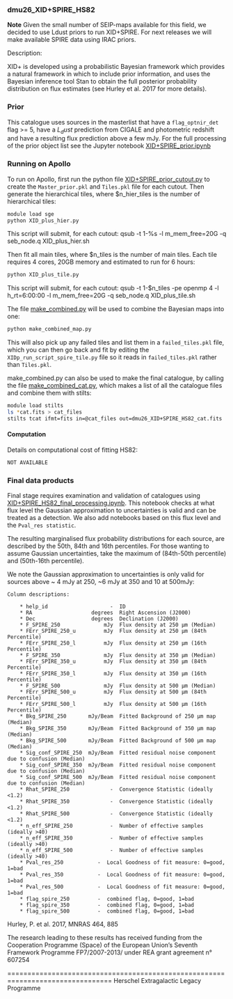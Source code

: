 ### dmu26_XID+SPIRE_HS82
**Note**
Given the small number of SEIP-maps available for this field, we decided to use Ldust priors to run XID+SPIRE. For next releases we will make available SPIRE data using IRAC priors. 

Description:

  XID+ is developed using a probabilistic Bayesian framework which provides
  a natural framework in which to include prior information, and uses the
  Bayesian inference tool Stan to obtain the full posterior probability
  distribution on flux estimates (see Hurley et al. 2017 for more details).


### Prior
  This catalogue uses sources in the masterlist that have a `flag_optnir_det` flag >= 5, have a $L_dust$ prediction 
  from CIGALE and photometric redshift and have a resulting flux prediction above a few mJy. For the full processing of the
   prior object list see the Jupyter notebook [XID+SPIRE_prior.ipynb](./XID+SPIRE_prior.ipynb) 
   

### Running on Apollo
To run on Apollo, first run the python file [XID+SPIRE_prior_cutout.py](./XID+SPIRE_prior_cutout.py) to create the `Master_prior.pkl` and `Tiles.pkl` file for each cutout. Then generate the
 hierarchical tiles, where $n_hier_tiles is the number of hierarchical tiles:

```bash
module load sge
python XID_plus_hier.py
```

This script will submit, for each cutout:
qsub -t 1-%s -l m_mem_free=20G -q seb_node.q XID_plus_hier.sh

Then fit all main tiles, where $n_tiles is the number of main tiles. Each tile requires 4 cores, 20GB memory and estimated to run for 6 hours:
```bash
python XID_plus_tile.py
```
This script will submit, for each cutout:
qsub -t 1-$n_tiles -pe openmp 4 -l h_rt=6:00:00 -l m_mem_free=20G -q seb_node.q XID_plus_tile.sh

The file [make_combined.py](./make_combined.py) will be used to combine the Bayesian maps into one:
 ```bash
 python make_combined_map.py
 ```
 This will also pick up any failed tiles and list them in a `failed_tiles.pkl` 
file, which you can then go back and fit by editing the `XIDp_run_script_spire_tile.py` file so it reads in
 `failed_tiles.pkl` rather than `Tiles.pkl`.
  
make_combined.py can also be used to make the final catalogue, by calling the file [make_combined_cat.py](./make_combined_cat.py), which makes a list of all the catalogue files and combine them with stilts:
 ```bash
 module load stilts
 ls *cat.fits > cat_files
stilts tcat ifmt=fits in=@cat_files out=dmu26_XID+SPIRE_HS82_cat.fits
```
 
#### Computation 
 Details on computational cost of fitting HS82:
 

 ```bash
NOT AVAILABLE
``` 
 
 

### Final data products
  Final stage requires examination and validation of catalogues using [XID+SPIRE_HS82_final_processing.ipynb](XID+SPIRE_HS82_final_processing.ipynb).
  This notebook checks at what flux level the Gaussian approximation to uncertainties is valid and can be treated as a detection. 
  We also add notebooks based on this flux level and the `Pval_res statistic`.

  The resulting marginalised flux probability distributions for each source, are
  described by the 50th, 84th and 16th percentiles. For those wanting to assume
  Gaussian uncertainties, take the maximum of (84th-50th percentile) and
  (50th-16th percentile).


  We note the Gaussian approximation to uncertainties is only valid for sources
  above ~ 4 mJy at 250, ~6 mJy at 350 and 10 at 500mJy:

    
    Column descriptions:

        * help_id                    -  ID
        * RA                   degrees  Right Ascension (J2000)
        * Dec                  degrees  Declination (J2000)
        * F_SPIRE_250              mJy  Flux density at 250 µm (Median)
        * FErr_SPIRE_250_u         mJy  Flux density at 250 µm (84th Percentile)
        * FErr_SPIRE_250_l         mJy  Flux density at 250 µm (16th Percentile)
        * F_SPIRE_350              mJy  Flux density at 350 µm (Median)
        * FErr_SPIRE_350_u         mJy  Flux density at 350 µm (84th Percentile)
        * FErr_SPIRE_350_l         mJy  Flux density at 350 µm (16th Percentile)
        * F_SPIRE_500              mJy  Flux density at 500 µm (Median)
        * FErr_SPIRE_500_u         mJy  Flux density at 500 µm (84th Percentile)
        * FErr_SPIRE_500_l         mJy  Flux density at 500 µm (16th Percentile)
        * Bkg_SPIRE_250       mJy/Beam  Fitted Background of 250 µm map (Median)
        * Bkg_SPIRE_350       mJy/Beam  Fitted Background of 350 µm map (Median)
        * Bkg_SPIRE_500       mJy/Beam  Fitted Background of 500 µm map (Median)
        * Sig_conf_SPIRE_250  mJy/Beam  Fitted residual noise component due to confusion (Median)
        * Sig_conf_SPIRE_350  mJy/Beam  Fitted residual noise component due to confusion (Median)
        * Sig_conf_SPIRE_500  mJy/Beam  Fitted residual noise component due to confusion (Median)
        * Rhat_SPIRE_250             -  Convergence Statistic (ideally <1.2)
        * Rhat_SPIRE_350             -  Convergence Statistic (ideally <1.2)
        * Rhat_SPIRE_500             -  Convergence Statistic (ideally <1.2)
        * n_eff_SPIRE_250            -  Number of effective samples (ideally >40)
        * n_eff_SPIRE_350            -  Number of effective samples (ideally >40)
        * n_eff_SPIRE_500            -  Number of effective samples (ideally >40)
        * Pval_res_250		     -	Local Goodness of fit measure: 0=good, 1=bad
        * Pval_res_350		     -	Local Goodness of fit measure: 0=good, 1=bad
        * Pval_res_500		     -	Local Goodness of fit measure: 0=good, 1=bad
        * flag_spire_250         -  combined flag, 0=good, 1=bad
        * flag_spire_350         -  combined flag, 0=good, 1=bad
        * flag_spire_500         -  combined flag, 0=good, 1=bad
        


Hurley, P.  et al. 2017, MNRAS 464, 885

The research leading to these results has received funding from the Cooperation
Programme (Space) of the European Union’s Seventh Framework Programme
FP7/2007-2013/ under REA grant agreement n° 607254

================================================================================
Herschel Extragalactic Legacy Programme
